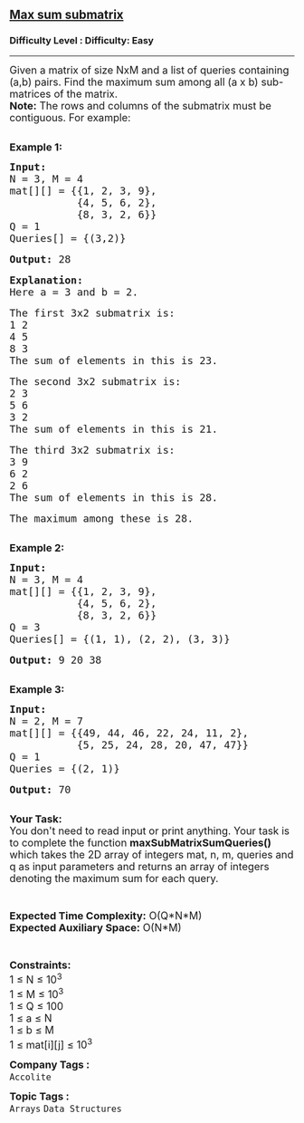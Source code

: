 <h2><a href="https://www.geeksforgeeks.org/problems/max-sum-submatrix2725/1?page=1&company=Accolite&difficulty=Easy,Medium&status=unsolved,attempted&sortBy=accuracy">Max sum submatrix</a></h2><h3>Difficulty Level : Difficulty: Easy</h3><hr><div class="problems_problem_content__Xm_eO"><p><span style="font-size:18px">Given a matrix of size NxM and a list of queries containing (a,b) pairs. Find the maximum sum among all (a x b) sub-matrices of the matrix.&nbsp;<br>
<strong>Note:</strong> The rows and columns of the submatrix must be contiguous. For example:</span></p>

<p><br>
<span style="font-size:18px"><strong>Example 1:</strong></span></p>

<pre><span style="font-size:18px"><strong>Input:</strong>
N = 3, M = 4
mat[][] = {{1, 2, 3, 9}, 
           {4, 5, 6, 2}, 
           {8, 3, 2, 6}}
Q = 1
Queries[] = {(3,2)}</span>

<span style="font-size:18px"><strong>Output:</strong> 28</span>

<span style="font-size:18px"><strong>Explanation:</strong>
Here a = 3 and b = 2.</span>

<span style="font-size:18px">The first 3x2 submatrix is:
1 2
4 5
8 3
The sum of elements in this is 23.</span>

<span style="font-size:18px">The second 3x2 submatrix is:
2 3
5 6
3 2
The sum of elements in this is 21.</span>

<span style="font-size:18px">The third 3x2 submatrix is:
3 9
6 2
2 6
The sum of elements in this is 28.</span>

<span style="font-size:18px">The maximum among these is 28.</span></pre>

<p><br>
<span style="font-size:18px"><strong>Example 2:</strong></span></p>

<pre><span style="font-size:18px"><strong>Input:</strong>
N = 3, M = 4
mat[][] = {{1, 2, 3, 9}, 
           {4, 5, 6, 2}, 
           {8, 3, 2, 6}}
Q = 3
Queries[] = {(1, 1), (2, 2), (3, 3)}</span>

<span style="font-size:18px"><strong>Output:</strong> 9 20 38</span></pre>

<p><br>
<span style="font-size:18px"><strong>Example 3:</strong></span></p>

<pre><span style="font-size:18px"><strong>Input:</strong>
N = 2, M = 7
mat[][] = {{49, 44, 46, 22, 24, 11, 2}, 
           {5, 25, 24, 28, 20, 47, 47}}
Q = 1
Queries = {(2, 1)}</span>

<span style="font-size:18px"><strong>Output:</strong> 70</span></pre>

<p><br>
<span style="font-size:18px"><strong>Your Task:</strong><br>
You don't need to read input or print anything. Your task is to complete the function&nbsp;<strong>maxSubMatrixSumQueries() </strong>which takes the 2D array of integers mat, n, m, queries and q as input parameters and returns an array of integers denoting the maximum sum for each query.</span></p>

<p>&nbsp;</p>

<p><span style="font-size:18px"><strong>Expected Time Complexity:</strong> O(Q*N*M)<br>
<strong>Expected Auxiliary Space:</strong> O(N*M)</span></p>

<p>&nbsp;</p>

<p><span style="font-size:18px"><strong>Constraints:</strong><br>
1 ≤ N ≤ 10<sup>3</sup><br>
1 ≤ M ≤ 10<sup>3</sup><br>
1 ≤ Q ≤ 100<br>
1 ≤ a ≤ N<br>
1 ≤ b ≤ M<br>
1 ≤ mat[i][j] ≤ 10<sup>3</sup></span></p>
</div><p><span style=font-size:18px><strong>Company Tags : </strong><br><code>Accolite</code>&nbsp;<br><p><span style=font-size:18px><strong>Topic Tags : </strong><br><code>Arrays</code>&nbsp;<code>Data Structures</code>&nbsp;